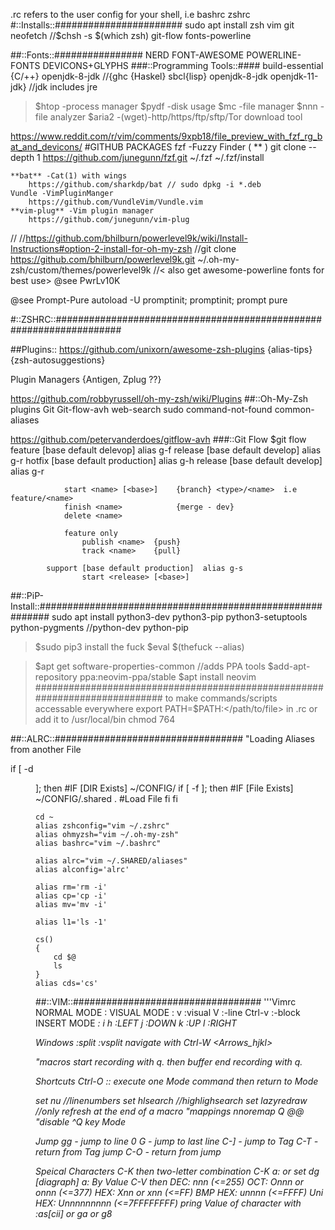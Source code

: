 .rc refers to the user config for your shell, i.e bashrc zshrc
#::Installs::#######################
sudo apt install zsh vim git neofetch
	//$chsh -s $(which zsh)
	git-flow fonts-powerline
	
##::Fonts::################
	NERD
	FONT-AWESOME
	POWERLINE-FONTS
	DEVICONS+GLYPHS
###::Programming Tools::#### 
	build-essential {C/++} openjdk-8-jdk
	//{ghc {Haskel} sbcl{lisp} openjdk-8-jdk openjdk-11-jdk} //jdk includes jre
	
> $htop 	-process manager
> $pydf 	-disk usage
> $mc 		-file manager
> $nnn 	-file analyzer
> $aria2 	-(wget)-http/https/ftp/sftp/Tor download tool

https://www.reddit.com/r/vim/comments/9xpb18/file_preview_with_fzf_rg_bat_and_devicons/
#GITHUB PACKAGES
	fzf -Fuzzy Finder ( \*\*<TAB> )
		git clone --depth 1 https://github.com/junegunn/fzf.git ~/.fzf
		~/.fzf/install
		
	**bat** -Cat(1) with wings
		https://github.com/sharkdp/bat // sudo dpkg -i *.deb
	Vundle -VimPluginManger
		https://github.com/VundleVim/Vundle.vim
	**vim-plug** -Vim plugin manager
		https://github.com/junegunn/vim-plug
//
//https://github.com/bhilburn/powerlevel9k/wiki/Install-Instructions#option-2-install-for-oh-my-zsh
//git clone https://github.com/bhilburn/powerlevel9k.git ~/.oh-my-zsh/custom/themes/powerlevel9k
//< also get awesome-powerline fonts for best use>
@see PwrLv10K

@see Prompt-Pure
	autoload -U promptinit; promptinit; prompt pure

#::ZSHRC::####################################################################

##Plugins::
https://github.com/unixorn/awesome-zsh-plugins  {alias-tips} {zsh-autosuggestions}

Plugin Managers {Antigen, Zplug ??}

https://github.com/robbyrussell/oh-my-zsh/wiki/Plugins
##::Oh-My-Zsh plugins
	Git
	Git-flow-avh
	web-search
	sudo
	command-not-found
	common-aliases

https://github.com/petervanderdoes/gitflow-avh
###::Git Flow
	$git flow
			feature [base default delevop]	 alias g-f
			release [base default develop]	 alias g-r
			hotfix	[base default production]  alias g-h
			release [base default develop]	 alias g-r
					
				start <name> [<base>]    {branch} <type>/<name>  i.e feature/<name>
				finish <name>			 {merge - dev}
				delete <name>
					
				feature only
					publish <name>  {push}
					track <name>    {pull}
				
			support	[base default production]  alias g-s
					start <release> [<base>]
	
##::PiP-Install::##########################################################
sudo apt install python3-dev python3-pip python3-setuptools python-pygments
						//python-dev python-pip
> $sudo pip3 install the fuck
> $eval $(thefuck --alias)
		
> $apt get software-properties-common    //adds PPA tools
> $add-apt-repository ppa:neovim-ppa/stable
> $apt install neovim
###########################################################################
to make commands/scripts accessable everywhere
export PATH=$PATH:</path/to/file> in .rc
or 
add it to /usr/local/bin
	chmod 764
	

##::ALRC::##################################
"Loading Aliases from another File

if [ -d <dir> ]; then		#IF [DIR Exists]  ~/CONFIG/
	if [ -f <path> ]; then	#IF [File Exists] ~/CONFIG/.shared
		. <path> 			#Load File
	fi
fi
```
cd ~
alias zshconfig="vim ~/.zshrc"
alias ohmyzsh="vim ~/.oh-my-zsh"
alias bashrc="vim ~/.bashrc"

alias alrc="vim ~/.SHARED/aliases"
alias alconfig='alrc'

alias rm='rm -i'
alias cp='cp -i'
alias mv='mv -i'

alias l1='ls -1'

cs()
{
	cd $@
	ls
}
alias cds='cs'
```











##::VIM::##################################
'''Vimrc
NORMAL MODE <N> : <ESC>
	VISUAL MODE <V> : v :visual
					  V :-line 
					  Ctrl-v :-block
	INSERT MODE <I> : i
h :LEFT
j :DOWN
k :UP
l :RIGHT
	
Windows
:split
:vsplit
	navigate with Ctrl-W <Arrows_hjkl>
	
"macros
start recording with <N>q. then buffer
end recording with <N>q.

Shortcuts
<INSERT>
Ctrl-O :: execute one <N>Mode command then return to <I>Mode
	
set nu //linenumbers
set hlsearch //highlighsearch
set lazyredraw //only refresh at the end of a macro
"mappings
nnoremap Q @@ "disable ^Q key <Ex>Mode

Jump
gg - jump to line 0
G - jump to last line
C-] - jump to Tag
C-T - return from Tag jump
C-O - return from jump

Speical Characters
	C-K then two-letter combination
		C-K a:
	or set dg [diagraph]
		a<BS>:
	By Value
		C-V then
			DEC: nnn 			(<=255)
			OCT: Onnn or onnn 	(<=377)
			HEX: Xnn or xnn		(<=FF)
		BMP HEX: unnnn			(<=FFFF)
		Uni HEX: Unnnnnnnnn		(<=7FFFFFFFF)
	pring Value of character with
		:as[cii] or ga
		or g8